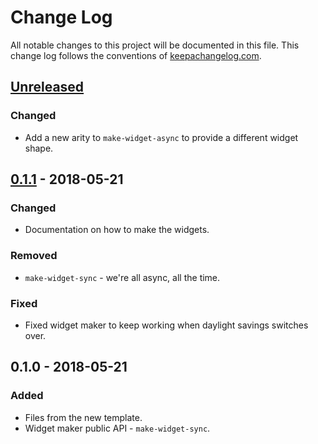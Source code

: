 # Change Log
All notable changes to this project will be documented in this file. This change log follows the conventions of [keepachangelog.com](http://keepachangelog.com/).

## [Unreleased]
### Changed
- Add a new arity to `make-widget-async` to provide a different widget shape.

## [0.1.1] - 2018-05-21
### Changed
- Documentation on how to make the widgets.

### Removed
- `make-widget-sync` - we're all async, all the time.

### Fixed
- Fixed widget maker to keep working when daylight savings switches over.

## 0.1.0 - 2018-05-21
### Added
- Files from the new template.
- Widget maker public API - `make-widget-sync`.

[Unreleased]: https://github.com/your-name/jim-chain-demo/compare/0.1.1...HEAD
[0.1.1]: https://github.com/your-name/jim-chain-demo/compare/0.1.0...0.1.1
